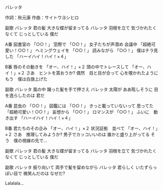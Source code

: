 バレッタ

作詞：秋元康
作曲：サイトウヨシヒロ

副歌
バレッタ
君の髪
大きな蝶が留まってる
バレッタ
羽根を立て
気づかれたくなくて
じっとしている
僕だ

A番
図書室の 「○○！」 
窓際で 「○○！」 
女子たちが声潜め
会議中 「超絶可愛い！○○！」 
ヘミングウェイを 「○○！」 
読みながら 「○○！」 
僕はチラ見した 「ハーイハイ！ハイ！×４」 

B番
唇のその動きを 「オー、ハイ！」×２ 
頭の中でトレースして 「オー、ハイ！」×２ 
さあ　ヒントを貰おうか?
偶然　目と目が合って
心を覗かれたように
もう　僕は白旗上げた

副歌
バレッタ
風の中
踊った髪を手で押さえ
バレッタ
太陽が
ああ眩しそうに
目を逸らしたのは
君だ

A番
昆虫の 「○○！」 
図鑑には 「○○！」 
きっと載っていないって 
思ってた 「超絶可愛い！○○！」 
妄想から 「○○！」 
ロマンスが 「○○！」 
ふいに　動き出す 「ハーイハイ！ハイ！×４」 

B番
君たちのその企み 「オー、ハイ！」×２ 
状況証拠　並べて 「オー、ハイ！」×２ 
さあ　推理してみようか?
男子でカッコいいのは
誰かと盛り上がってる
そう　僕の視線の先で…

副歌
バレッタ
君の髪
大きな蝶が留まってる
バレッタ
羽根を立て
気づかれたくなくて
じっとしている
僕だ

副歌
バレッタ
振り向いて
両手で髪を留めながら
バレッタ
君らしく
いたずらっぽい目で
微笑んだのは
なぜだ?

Lalalala…